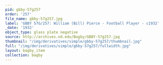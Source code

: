 ```yaml
---
pid: gbby-57g257
order: '257'
file_name: gbby-57g257.jpg
label: 'GBBY 57G/257: William (Bill) Pierce - Football Player - c1932'
_date: '1932'
object_type: glass plate negative
source: http://archives.nd.edu/Bagby/GBBY-57g257.jpg
thumbnail: "/img/derivatives/simple/gbby-57g257/thumbnail.jpg"
full: "/img/derivatives/simple/gbby-57g257/fullwidth.jpg"
layout: bagby_item
collection: bagby
---
```

